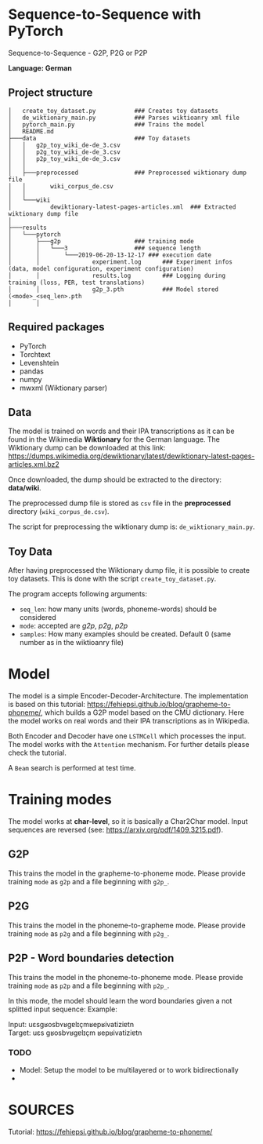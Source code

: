 # Sequence-to-Sequence with PyTorch

Sequence-to-Sequence - G2P, P2G or P2P

**Language: German**

## Project structure
```
│   create_toy_dataset.py           ### Creates toy datasets
│   de_wiktionary_main.py           ### Parses wiktioanry xml file        
│   pytorch_main.py                 ### Trains the model
│   README.md
├───data                            ### Toy datasets
│   │   g2p_toy_wiki_de-de_3.csv
│   │   p2g_toy_wiki_de-de_3.csv
│   │   p2p_toy_wiki_de-de_3.csv
│   │
│   ├───preprocessed                ### Preprocessed wiktionary dump file
│   │       wiki_corpus_de.csv
│   │
│   └───wiki
│           dewiktionary-latest-pages-articles.xml  ### Extracted wiktionary dump file
│
├───results
│   └───pytorch
│       ├───g2p 					### training mode
│       │   └───3					### sequence length
│       │       └───2019-06-20-13-12-17	### execution date 
│       │               experiment.log		### Experiment infos (data, model configuration, experiment configuration)
│       │               results.log			### Logging during training (loss, PER, test translations)
│       │               g2p_3.pth			### Model stored (<mode>_<seq_len>.pth
│       │ 
```

## Required packages
- PyTorch
- Torchtext
- Levenshtein
- pandas
- numpy
- mwxml (Wiktionary parser)


## Data

The model is trained on words and their IPA transcriptions as it can be found in the Wikimedia **Wiktionary** for the German language.
The Wiktionary dump can be downloaded at this link: https://dumps.wikimedia.org/dewiktionary/latest/dewiktionary-latest-pages-articles.xml.bz2

Once downloaded, the dump should be extracted to the directory: **data/wiki**.

The preprocessed dump file is stored as `csv` file in the **preprocessed** directory (`wiki_corpus_de.csv`).

The script for preprocessing the wiktionary dump is: `de_wiktionary_main.py`.


## Toy Data 

After having preprocessed the Wiktionary dump file, it is possible to create toy datasets.
This is done with the script `create_toy_dataset.py`.   

The program accepts following arguments:
- `seq_len`: how many units (words, phoneme-words) should be considered
- `mode`: accepted are *g2p*, *p2g*, *p2p*
- `samples`: How many examples should be created. Default 0 (same number as in the wiktioanry file)

# Model

The model is a simple Encoder-Decoder-Architecture.
The implementation is based on this tutorial: https://fehiepsi.github.io/blog/grapheme-to-phoneme/, which builds a G2P model based on the CMU dictionary.
Here the model works on real words and their IPA transcriptions as in Wikipedia.

Both Encoder and Decoder have one `LSTMCell` which processes the input.
The model works with the `Attention` mechanism. For further details please check the tutorial.

A `Beam` search is performed at test time.

# Training modes

The model works at **char-level**, so it is basically a Char2Char model.
Input sequences are reversed (see: https://arxiv.org/pdf/1409.3215.pdf).


## G2P

This trains the model in the grapheme-to-phoneme mode.
Please provide training `mode` as `g2p` and a file beginning with `g2p_`. 


## P2G
This trains the model in the phoneme-to-grapheme mode.
Please provide training `mode` as `p2g` and a file beginning with `p2g_`. 

## P2P - Word boundaries detection
This trains the model in the phoneme-to-phoneme mode.
Please provide training `mode` as `p2p` and a file beginning with `p2p_`.

In this mode, the model should learn the word boundaries given a not splitted input sequence:
Example:

Input: uɛsɡʁosbʏʁɡɐlɪçmʁepʁivatiziɐtn	
Target: uɛs ɡʁosbʏʁɡɐlɪçm ʁepʁivatiziɐtn 

### TODO
- Model: Setup the model to be multilayered or to work bidirectionally
- 

# SOURCES
Tutorial: https://fehiepsi.github.io/blog/grapheme-to-phoneme/